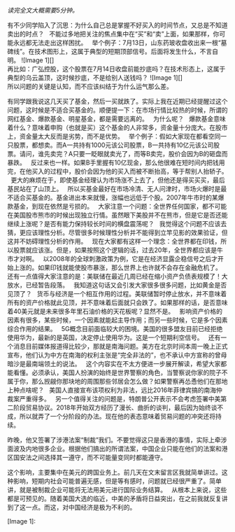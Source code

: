 *读完全文大概需要5分钟。*
  
  
有不少同学陷入了沉思：为什么自己总是掌握不好买入的时间节点，又总是不知道卖出的时点？
 
不能过多地把关注的焦点集中在“买”和“卖”上面，如果那样，你可能永远都无法走出这样困扰。
 
举个例子：7月13日，山东药玻收盘收出来一根“墓碑线”。在技术图形上，这属于典型的短期顶部信号。后面将发生什么，不言自明。
![Image 1][]
   
再比如：广弘控股，这个股票在7月14日收盘前能抄底吗？在技术形态上，这属于典型的乌云盖顶，这时候抄底，不是给别人送钱吗？
![Image 1][]
   
所以问题的关键是认知，而不应该纠结于为什么运气那么差。
 
  
有同学跟我说这几天买了基金，然后一买就跌了。实际上我在近期已经提醒过这个问题，这时候是不适合买基金的。顺便提一下：在市场行情比较热的时候，所谓的网红基金、爆款基金、明星基金，都是需要远离的。
 
为什么呢？
 
爆款基金意味着什么？意味着申购（也就是买）这个基金的人非常多，资金量十分庞大。在股市上，资金量太大反而是劣势，而不是优势。
 
举个例子：假如大家现在都看空同一只股票，都想卖。而A一共持有1000元该公司股票，B一共持有10亿元该公司股票。请问，谁先卖完？A只要一眨眼就卖光了，而等B卖完，股价会因为B的砸盘而暴跌。
 
反过来也一样。如果B手里握有10亿现金，那么他很难在短时间内把钱用完，在他买入的过程中，股价会因为他的买入而被不断抬高，等于帮别人抬轿子。
 
更大的麻烦在于，即使基金经理认为市场涨不上去了，但他还是得买买买，最后基民站在了山顶上。
 
所以买基金最好在市场冷清、无人问津时，市场火爆时是最不适合买基金的。基金进出本来就慢，涨幅也远低于个股。2007年牛市时的某爆款基金，到现在依然是亏损的。
 
大家注意一个问题：全世界任何国家，都不可能在美国股市熊市的时候出现独立行情。虽然眼下美股并不在熊市，但是它是否还能继续上涨呢？是否有能力保持较长时间的横盘震荡呢？
 
我觉得这个问题不应该去猜，更应该理性分析。尽管很多时候理性分析并不能得到立竿见影的效果验证，但这并不妨碍理性分析的作用。
 
现在大家都有这样一个理念：全世界都在印钱，所以股票就应该涨。但是，如果按照这个逻辑的话，过去20年，全世界都应该是牛市才对啊。
 
以2008年的全球刺激政策为例，它是在经济显露企稳信号之后才开始上涨的。如果印钱就能使股市暴涨，那么世界上也许就不会存在金融危机了。
 
还有一点值得大家注意的是：美联储在最近几周已经在缩小资产负债表规模了！大放水，已经暂告段落。
 
我知道这句话又会引发大家很多很多问题，比如黄金是否见顶了？
 
货币与经济是一个相互作用的过程。美联储暂时停止放水，并不意味着所有的资产价格就此见顶，并不意味着后面就只会跌了。如果那样的话，是否意味着40美元就是未来很多年里石油价格的天花板呢？显然不是。
 
影响资产价格的因素有很多，某些时候，一个因素就能起主导作用；而另一些时候，它是多个因素综合作用的结果。
 
5G概念目前面临较大的困境。美国的很多盟友目前已经拒绝使用华为，最新的是英国，决定停止使用华为。这是一个短期利空信号。
 
还有一个消息目前媒体报道得比较少，那就是南海问题。美方在北京时间本周一晚上正式宣布，他们认为中方在南海的权利主张是“完全非法的”，也不承认中方宣称的曾母暗沙是最南端领土的说法。
 
这个内容实在不太方便进一步展开解读，希望大家都能看懂。必须承认，美国人扮演的始终是世界警察的角色，当警察说你家的院子不属于你，那么觊觎你那块地的周围那些邻居会怎么做？如果警察再怂恿他们在那地上种点啥呢？
 
美国人直接宣布该项权利为非法，远比2016年菲律宾搞的南海仲裁案严重得多。
 
另一个值得关注的问题是，特朗普公开表示不会考虑签署中美第二阶段贸易协议。2018年开始双方经历了漫长、曲折的谈判，最后因为始终谈不成，所以就弄了一个分阶段的办法。现在他的表态意味着贸易问题的冲突还将持续。
  
昨晚，他又签署了涉港法案“制裁”我们。不要觉得这只是香港的事情，实际上牵涉面波及内地很多企业。根据他们搞出的所谓法案，中国企业只能在他们的法案和港区国安法之间选择其一遵守，而不可能量变同时都能遵守。
  
这个影响，主要集中在美元的跨国业务上。前几天在文末留言区我就简单讲过。这种影响，短期内社会可能普遍无感，但是等有感时，问题就已经很严重了。简单讲，就是被制裁企业可能将无法用美元进行国际业务结算。
 
从根本上来说，这些都是可预见的。随着美国大选的临近，中美的矛盾将日益突出，在之前我就反复讲到了这一点。而这，对中国经济是极为不利的。

[Image 1]: 